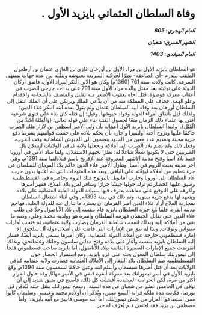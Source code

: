 <h1 dir="rtl">وفاة السلطان العثماني بايزيد الأول .</h1>

<h5 dir="rtl">العام الهجري:  805

الشهر القمري: شعبان

العام الميلادي: 1403</h5>

<p dir="rtl">هو السلطان بايزيد الأول بن مراد الأول بن أورخان غازي بن الغازي عثمان بن أرطغرل الملقب بيلدرم -أي الصاعقة- نظرًا لحركته السريعة بجيوشه وتنقُّلِه بين عدة جهات بمنتهى السرعة. كانت ولادته سنة 761 (1360م) وكان هو الابن البكر لمراد الأول، فاتفق أركان الدولة على توليته بعد مقتل والده مراد الأول سنة 791 على يد أحد جرحى الصرب في أعقاب معركة قوصوة. قَتَل أخاه يعقوب الأصغر منه بقليل والمتصف بالشجاعة والإقدام وعلو الهمة، فخاف على المملكة منه من أن يدَّعي الملك ويرتكن على أن الملك انتقل إلى السلطان أورخان بعد وفاة أبيه السلطان عثمان ولم يتولَّ بعده ابنه البكر علاء الدين؛ ولذلك قُتِل باتفاق أمراء الدولة وقواد جيوشها, وقيل: إن قتله كان بناء على فتوى شرعية أفتى بها علماء ذلك الزمان منعًا لحصول الفتنة بناء على قوله تعالى: {وَالْفِتْنَةُ أَشَدُّ مِنَ الْقَتْلِ}.  وابتدأ السلطان بايزيد الأول أعماله بأن ولى الأمير أسطفن بن لازار ملك الصرب حاكمًا عليها وتزوج أخته أوليفيرا وأجازه بأن يحكم بلاده على حسب قوانينهم بشرط دفع جزية معينة وتقديم عدد معين من الجنود ينضمون إلى الجيوش الشاهانية وقت الحرب، وفعل ذلك ولم يضم بلاد الصرب إلى أملاكه ويجعلها ولاية كباقي الولايات ليسكن بال الصربيين حتى لا يكونوا شغلًا شاغلًا له؛ نظرًا لحبهم الاستقلال، ولما ساد الأمن في أوروبا قصد بلاد آسيا وفتح مدينة آلاشهر المعروفة عند الإفرنج باسم فيلادلفيا سنة 1391م، وهي آخر مدينة بقيت للروم في آسيا, وتنازل الأمير علاء الدين حاكم بلاد القرمان للسلطان عن جزء عظيم من أملاكه ليؤمِّنَه على الباقي, وبعد هذه الفتوحات التي تم أغلبها بدون حرب عاد السلطان إلى أوروبا وحارب أمانويل باليولوج ملك الروم وحاصره في القسطنطينية وضيق عليها الحصار ثم ترك حولها جيشًا جرارًا وسافر لغزو بلاد الفلاخ، فقهر أميرها وأكرهه على التوقيع على معاهدة يعترف فيها بسيادة الدولة العلية العثمانية على بلاده ويتعهد لها بدفع جزية سنوية، وتم ذلك في سنة 1393م, وفي أثناء اشتغال السلطان بمحاربة الفلاخ أراد علاء الدين أمير القرمان ان يسترد ما تنازل عنه للدولة العلية، فهاجم مدينة أنقره، فلما بلغ خبره السلطان بايزيد قام بنفسه إلى بلاد الأناضول وجدَّ في طلب علاء الدين حتى تقابل الجيشان فهزمه السلطان وأسره هو وولديه محمد وعلي، وضم ما بقي من أملاكه إليه وبذلك انمحت سلطنة القرمان وصارت ولاية عثمانية، ثم فتحت أمارات سيواس وتوقات, وبذا لم يبق من الإمارات التي قامت على أطلال دولة آل سلجوق إلا إمارة قسطموني خارجة عن أملاك الدولة العثمانية، وكان أميرها يسمى بايزيد أيضًا، فسار إليه السلطان بايزيد بنفسه وأغار على بلاده وفتح مدائن ساسون وجانك وعثمانجق، وبذلك انقرضت جميع الإمارات الصغيرة القائمة ببلاد الأناضول، أما بايزيد صاحب قسطموني فلجأ إلى تيمورلنك سلطان المغول يحثه على غزو بايزيد, ومع استمرار الحصار حول القسطنطينية ضم السلطان بلاد البلغار إلى الأملاك العثمانية فصارت ولاية عثمانية كباقي الولايات بعد أن قتل أميرها سيسمان وأسلم ابنه وعين حاكمًا لسمسون سنة 1394م, وقَعَ بايزيد الأول في أسر تيمورلنك بعد معركة أنقرة فبقي في الأسر مهانًا, وقد حاول الفرار أكثر من مرة، لكن الحراسة المشددة أفشلت كل ذلك، فأصبح في ضيق شديد إلى أن توفي في الخامس عشر من شعبان من هذه السنة، وسمح تيمورلنك بنقل جثته لتُدفَن في بورصا، فكانت مدة ملكه قرابة التسع سنين، ويُذكَر أن أولاده محمد وعيسى وسليمان كانوا ممن استطاعوا الفرار من جيش تيمورلنك، أما ابنه موسى فأُسِرَ مع أبيه بايزيد،  وأما مصطفى بن يزيد فقد اختفى فلم يُعرَف له خبر.</p></br>
